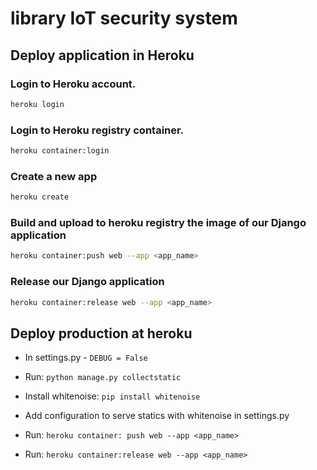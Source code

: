# library IoT security system

  
  

## Deploy application in Heroku

### Login to Heroku account.
```sh
heroku login
```

  

### Login to Heroku registry container.

```sh
heroku container:login
```
  

### Create a new app

```sh
heroku create
```  

### Build and upload to heroku registry the image of our Django application

```sh
heroku container:push web --app <app_name>
```
  

### Release our Django application
```sh
heroku container:release web --app <app_name>
```
  
## Deploy production at heroku

- In settings.py - ```DEBUG = False```

- Run: ```python manage.py collectstatic```

- Install whitenoise: ```pip install whitenoise```

- Add configuration to serve statics with whitenoise in settings.py

- Run: ```heroku container: push web --app <app_name>```

- Run: ```heroku container:release web --app <app_name>```